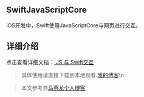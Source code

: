 ## SwiftJavaScriptCore
iOS开发中，Swift使用JavaScriptCore与网页进行交互。


## 详细介绍
点击查看详细文档：[ JS 与 Swift交互](https://www.jianshu.com/p/32cfb70bd71a)

> 具体使用请直接下载到本地观看.[我的博客](https://www.jianshu.com/u/50bd017bb4ba)\n

> 本文参考自[马燕龙个人博客](http://www.mayanlong.com/archives/2016/88.html)





